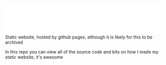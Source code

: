 ![ffuffix.com](@/Images/ffuffix.com.png)
Static website, hosted by github pages, although it is likely for this to be archived

In this repo you can view all of the source code and bits on how I made my static website, it's awesome